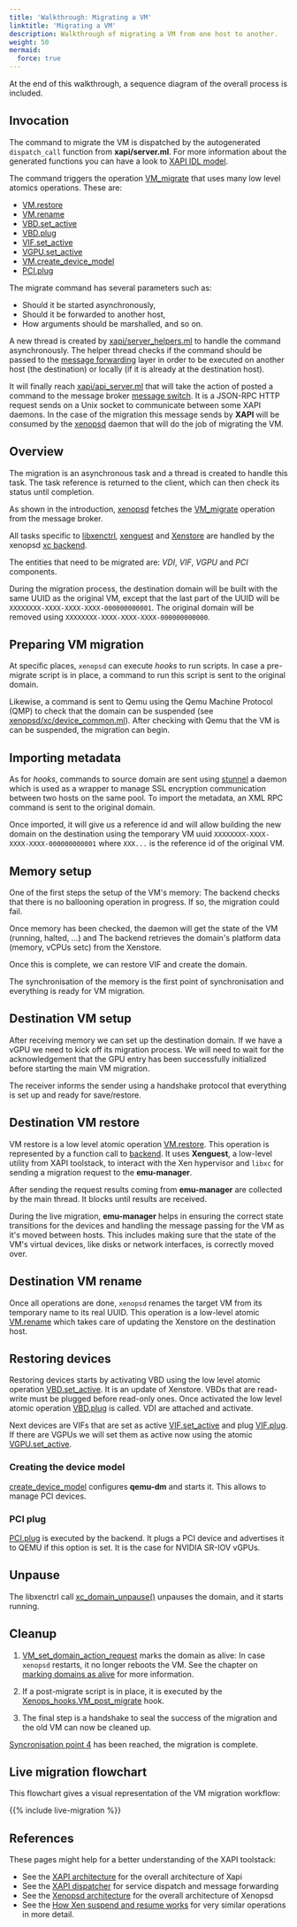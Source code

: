 ```yaml
---
title: 'Walkthrough: Migrating a VM'
linktitle: 'Migrating a VM'
description: Walkthrough of migrating a VM from one host to another.
weight: 50
mermaid:
  force: true
---
```

At the end of this walkthrough, a sequence diagram of the overall process is included.

## Invocation

The command to migrate the VM is dispatched
by the autogenerated `dispatch_call` function from **xapi/server.ml**. For
more information about the generated functions you can have a look to
[XAPI IDL model](https://github.com/xapi-project/xen-api/tree/master/ocaml/idl/ocaml_backend).

The command triggers the operation
[VM_migrate](https://github.com/xapi-project/xen-api/blob/7ac88b90e762065c5ebb94a8ea61c61bdbf62c5c/ocaml/xenopsd/lib/xenops_server.ml#L2572)
that uses many low level atomics operations. These are:

- [VM.restore](#VM-restore)
- [VM.rename](#VM-rename)
- [VBD.set_active](#restoring-devices)
- [VBD.plug](#restoring-devices)
- [VIF.set_active](#restoring-devices)
- [VGPU.set_active](#restoring-devices)
- [VM.create_device_model](#creating-the-device-model)
- [PCI.plug](#pci-plug)

The migrate command has several parameters such as:

- Should it be started asynchronously,
- Should it be forwarded to another host,
- How arguments should be marshalled, and so on.

A new thread is created by [xapi/server_helpers.ml](https://github.com/xapi-project/xen-api/blob/7ac88b90e762065c5ebb94a8ea61c61bdbf62c5c/ocaml/xapi/server_helpers.ml#L55)
to handle the command asynchronously. The helper thread checks if
the command should be passed to the [message forwarding](https://github.com/xapi-project/xen-api/blob/master/ocaml/xapi/message_forwarding.ml)
layer in order to be executed on another host (the destination) or locally (if
it is already at the destination host).

It will finally reach [xapi/api_server.ml](https://github.com/xapi-project/xen-api/blob/7ac88b90e762065c5ebb94a8ea61c61bdbf62c5c/ocaml/xapi/api_server.ml#L242) that will take the action
of posted a command to the message broker [message switch](https://github.com/xapi-project/xen-api/tree/master/ocaml/message-switch).
It is a JSON-RPC HTTP request sends on a Unix socket to communicate between some
XAPI daemons. In the case of the migration this message sends by **XAPI** will be
consumed by the [xenopsd](https://github.com/xapi-project/xen-api/tree/master/ocaml/xenopsd)
daemon that will do the job of migrating the VM.

## Overview

The migration is an asynchronous task and a thread is created to handle this task.
The task reference is returned to the client, which can then check
its status until completion.

As shown in the introduction, [xenopsd](https://github.com/xapi-project/xen-api/tree/master/ocaml/xenopsd)
fetches the
[VM_migrate](https://github.com/xapi-project/xen-api/blob/7ac88b90e762065c5ebb94a8ea61c61bdbf62c5c/ocaml/xenopsd/lib/xenops_server.ml#L2572)
operation from the message broker.

All tasks specific to [libxenctrl](../../lib/xenctrl),
[xenguest](VM.build/xenguest) and [Xenstore](https://wiki.xenproject.org/wiki/XenStore)
are handled by the xenopsd
[xc backend](https://github.com/xapi-project/xen-api/tree/master/ocaml/xenopsd/xc).

The entities that need to be migrated are: *VDI*, *VIF*, *VGPU* and *PCI* components.

During the migration process, the destination domain will be built with the same
UUID as the original VM, except that the last part of the UUID will be
`XXXXXXXX-XXXX-XXXX-XXXX-000000000001`. The original domain will be removed using
`XXXXXXXX-XXXX-XXXX-XXXX-000000000000`.

## Preparing VM migration

At specific places, `xenopsd` can execute *hooks* to run scripts.
In case a pre-migrate script is in place, a command to run this script
is sent to the original domain.

Likewise, a command is sent to Qemu using the Qemu Machine Protocol (QMP)
to check that the domain can be suspended (see [xenopsd/xc/device_common.ml](https://github.com/xapi-project/xen-api/blob/master/ocaml/xenopsd/xc/device_common.ml)).
After checking with Qemu that the VM is can be suspended, the migration can begin.

## Importing metadata

As for *hooks*, commands to source domain are sent using [stunnel](https://github.com/xapi-project/xen-api/tree/master/ocaml/libs/stunnel) a daemon which
is used as a wrapper to manage SSL encryption communication between two hosts on the same
pool. To import the metadata, an XML RPC command is sent to the original domain.

Once imported, it will give us a reference id and will allow building the new domain
on the destination using the temporary VM uuid `XXXXXXXX-XXXX-XXXX-XXXX-000000000001`
where `XXX...` is the reference id of the original VM.

## Memory setup

One of the first steps the setup of the VM's memory: The backend checks that there
is no ballooning operation in progress. If so, the migration could fail.

Once memory has been checked, the daemon will get the state of the VM (running, halted, ...) and
The backend retrieves the domain's platform data (memory, vCPUs setc) from the Xenstore.

Once this is complete, we can restore VIF and create the domain.

The synchronisation of the memory is the first point of synchronisation and everything
is ready for VM migration.

## Destination VM setup

After receiving memory we can set up the destination domain. If we have a vGPU we need to kick
off its migration process. We will need to wait for the acknowledgement that the
GPU entry has been successfully initialized before starting the main VM migration.

The receiver informs the sender using a handshake protocol
that everything is set up and ready for save/restore.

## Destination VM restore

VM restore is a low level atomic operation [VM.restore](https://github.com/xapi-project/xen-api/blob/7ac88b90e762065c5ebb94a8ea61c61bdbf62c5c/ocaml/xenopsd/xc/xenops_server_xen.ml#L2684).
This operation is represented by a function call to [backend](https://github.com/xapi-project/xen-api/blob/7ac88b90e762065c5ebb94a8ea61c61bdbf62c5c/ocaml/xenopsd/xc/domain.ml#L1540).
It uses **Xenguest**, a low-level utility from XAPI toolstack, to interact with the Xen hypervisor
and `libxc` for sending a migration request to the **emu-manager**.

After sending the request results coming from **emu-manager** are collected
by the main thread. It blocks until results are received.

During the live migration, **emu-manager** helps in ensuring the correct state
transitions for the devices and handling the message passing for the VM as
it's moved between hosts. This includes making sure that the state of the
VM's virtual devices, like disks or network interfaces, is correctly moved over.

## Destination VM rename

Once all operations are done, `xenopsd` renames the target VM from its temporary
name to its real UUID. This operation is a low-level atomic
[VM.rename](https://github.com/xapi-project/xen-api/blob/7ac88b90e762065c5ebb94a8ea61c61bdbf62c5c/ocaml/xenopsd/xc/xenops_server_xen.ml#L1667)
which takes care of updating the Xenstore on the destination host.

## Restoring devices

Restoring devices starts by activating VBD using the low level atomic operation
[VBD.set_active](https://github.com/xapi-project/xen-api/blob/7ac88b90e762065c5ebb94a8ea61c61bdbf62c5c/ocaml/xenopsd/xc/xenops_server_xen.ml#L3674). It is an update of Xenstore. VBDs that are read-write must
be plugged before read-only ones. Once activated the low level atomic operation
[VBD.plug](https://github.com/xapi-project/xen-api/blob/7ac88b90e762065c5ebb94a8ea61c61bdbf62c5c/ocaml/xenopsd/xc/xenops_server_xen.ml#L3721)
is called. VDI are attached and activate.

Next devices are VIFs that are set as active [VIF.set_active](https://github.com/xapi-project/xen-api/blob/7ac88b90e762065c5ebb94a8ea61c61bdbf62c5c/ocaml/xenopsd/xc/xenops_server_xen.ml#L4296) and plug [VIF.plug](https://github.com/xapi-project/xen-api/blob/7ac88b90e762065c5ebb94a8ea61c61bdbf62c5c/ocaml/xenopsd/xc/xenops_server_xen.ml#L4394).
If there are VGPUs we will set them as active now using the atomic [VGPU.set_active](https://github.com/xapi-project/xen-api/blob/7ac88b90e762065c5ebb94a8ea61c61bdbf62c5c/ocaml/xenopsd/xc/xenops_server_xen.ml#L3490).

### Creating the device model

[create_device_model](https://github.com/xapi-project/xen-api/blob/ec3b62ee/ocaml/xenopsd/xc/xenops_server_xen.ml#L2293-L2349)
configures **qemu-dm** and starts it. This allows to manage PCI devices.

### PCI plug

[PCI.plug](https://github.com/xapi-project/xen-api/blob/7ac88b90e762065c5ebb94a8ea61c61bdbf62c5c/ocaml/xenopsd/xc/xenops_server_xen.ml#L3399)
is executed by the backend. It plugs a PCI device and advertises it to QEMU if this option is set. It is
the case for NVIDIA SR-IOV vGPUs.

## Unpause

The libxenctrl call
[xc_domain_unpause()](https://github.com/xen-project/xen/blob/414dde3/tools/libs/ctrl/xc_domain.c#L76)
unpauses the domain, and it starts running.

## Cleanup

1. [VM_set_domain_action_request](https://github.com/xapi-project/xen-api/blob/ec3b62ee/ocaml/xenopsd/lib/xenops_server.ml#L3004)
   marks the domain as alive: In case `xenopsd` restarts, it no longer reboots the VM.
   See the chapter on [marking domains as alive](VM.start#11-mark-the-domain-as-alive)
   for more information.

2. If a post-migrate script is in place, it is executed by the
   [Xenops_hooks.VM_post_migrate](https://github.com/xapi-project/xen-api/blob/ec3b62ee/ocaml/xenopsd/lib/xenops_server.ml#L3005-L3009)
   hook.

3. The final step is a handshake to seal the success of the migration
and the old VM can now be cleaned up.

[Syncronisation point 4](https://github.com/xapi-project/xen-api/blob/ec3b62ee/ocaml/xenopsd/lib/xenops_server.ml#L3014)
has been reached, the migration is complete.

## Live migration flowchart

This flowchart gives a visual representation of the VM migration workflow:

{{% include live-migration %}}

## References

These pages might help for a better understanding of the XAPI toolstack:

- See the [XAPI architecture](../../xapi/_index) for the overall architecture of Xapi
- See the [XAPI dispatcher](https://wiki.xenproject.org/wiki/XAPI_Dispatch) for service dispatch and message forwarding
- See the [Xenopsd architecture](../architecture/_index) for the overall architecture of Xenopsd
- See the [How Xen suspend and resume works](https://mirage.io/docs/xen-suspend) for very similar operations in more detail.
